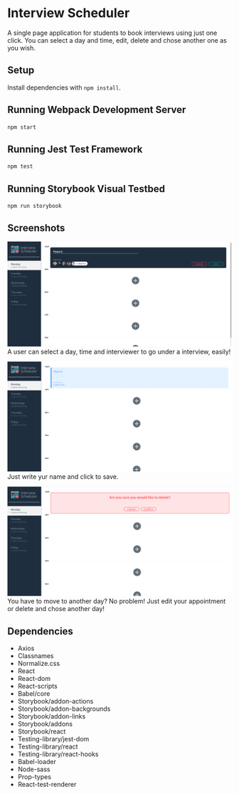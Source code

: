 # Interview Scheduler
A single page application for students to book interviews using just one click. You can select a day and time, edit, delete and chose another one as you wish.

## Setup

Install dependencies with `npm install`.

## Running Webpack Development Server

```sh
npm start
```

## Running Jest Test Framework

```sh
npm test
```

## Running Storybook Visual Testbed

```sh
npm run storybook
```
## Screenshots

![screenshot](https://github.com/ricardomoura1979/scheduler/blob/master/docs/select%20a%20day.png) 
A user can select a day, time and interviewer to go under a interview, easily!

![screenshot](https://github.com/ricardomoura1979/scheduler/blob/master/docs/insert%20name%20and%20click%20save.png)
Just write yur name and click to save.

![screenshot](https://github.com/ricardomoura1979/scheduler/blob/master/docs/delete%20and%20chose%20another%20day.png)
You have to move to another day? No problem! Just edit your appointment or delete and chose another day!

## Dependencies
- Axios
- Classnames
- Normalize.css
- React
- React-dom
- React-scripts
- Babel/core
- Storybook/addon-actions
- Storybook/addon-backgrounds
- Storybook/addon-links
- Storybook/addons
- Storybook/react
- Testing-library/jest-dom
- Testing-library/react
- Testing-library/react-hooks
- Babel-loader
- Node-sass
- Prop-types
- React-test-renderer